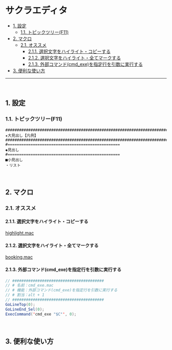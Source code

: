# サクラエディタ

<!-- TOC -->

- [1. 設定](#1-設定)
  - [1.1. トピックツリー(F11)](#11-トピックツリーf11)
- [2. マクロ](#2-マクロ)
  - [2.1. オススメ](#21-オススメ)
    - [2.1.1. 選択文字をハイライト・コピーする](#211-選択文字をハイライトコピーする)
    - [2.1.2. 選択文字をハイライト・全てマークする](#212-選択文字をハイライト全てマークする)
    - [2.1.3. 外部コマンド(cmd\_exe)を指定行を引数に実行する](#213-外部コマンドcmd_exeを指定行を引数に実行する)
- [3. 便利な使い方](#3-便利な使い方)
---
<br>
<!-- /TOC -->

## 1. 設定

### 1.1. トピックツリー(F11)

```
####################################################################################################
★大見出し【凡例】
####################################################################################################
#=================================================
◆見出し
#=================================================
■小見出し
・リスト
```

<br>

## 2. マクロ

### 2.1. オススメ

#### 2.1.1. 選択文字をハイライト・コピーする
[highlight.mac](./mac/highlight.mac)

#### 2.1.2. 選択文字をハイライト・全てマークする
[booking.mac](./mac/booking.mac)

#### 2.1.3. 外部コマンド(cmd_exe)を指定行を引数に実行する

```java
// ########################################
// # 名前：cmd_exe.mac
// # 機能：外部コマンド(cmd_exe)を指定行を引数に実行する
// # 割当：alt + 1
// ########################################
GoLineTop(0);
GoLineEnd_Sel(0);
ExecCommand('cmd_exe "$C"', 0);
```

<br>

## 3. 便利な使い方

<br>
